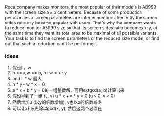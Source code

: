 Reca company makes monitors, the most popular of their models is AB999 with the screen size a × b centimeters. Because of some production peculiarities a screen parameters are integer numbers. Recently the screen sides ratio x: y became popular with users. That's why the company wants to reduce monitor AB999 size so that its screen sides ratio becomes x: y, at the same time they want its total area to be maximal of all possible variants. Your task is to find the screen parameters of the reduced size model, or find out that such a reduction can't be performed.

### ideas
1. 假设h，w
2. h <= a,w <= b, h : w = x : y
3. and h * w 最大
4. h * y - w * x = 0
5. a * x + b * y = 0的一组整数解，可用extgcd(a, b)计算出来
6. 假设得到了一组 (u, v) u * x + v * y = 0 (u > 0, v < 0)
7. 然后增加u (以y的倍数增加), v也以x的倍数减少
8. 可以让x和y先除以gcd(x, y), 然后这两个必须在